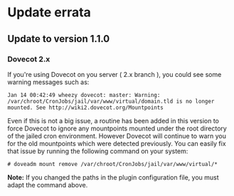 # Update errata

## Update to version 1.1.0

### Dovecot 2.x

If you're using Dovecot on you server ( 2.x branch ), you could see some warning messages such as:

```
Jan 14 00:42:49 wheezy dovecot: master: Warning: /var/chroot/CronJobs/jail/var/www/virtual/domain.tld is no longer mounted. See http://wiki2.dovecot.org/Mountpoints
```

Even if this is not a big issue, a routine has been added in this version to force Dovecot to ignore any mountpoints
mounted under the root directory of the jailed cron environment. However Dovecot will continue to warn you for the old
mountpoints which were detected previously. You can easily fix that issue by running the following command on your
system:

```
# doveadm mount remove /var/chroot/CronJobs/jail/var/www/virtual/*
```

**Note:** If you changed the paths in the plugin configuration file, you must adapt the command above.
